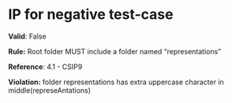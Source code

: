 # IP for negative test-case

**Valid**: False

**Rule:** Root folder MUST include a folder named “representations”

**Reference**: 4.1 - CSIP9

**Violation:** folder representations has extra uppercase character in middle(represeAntations)